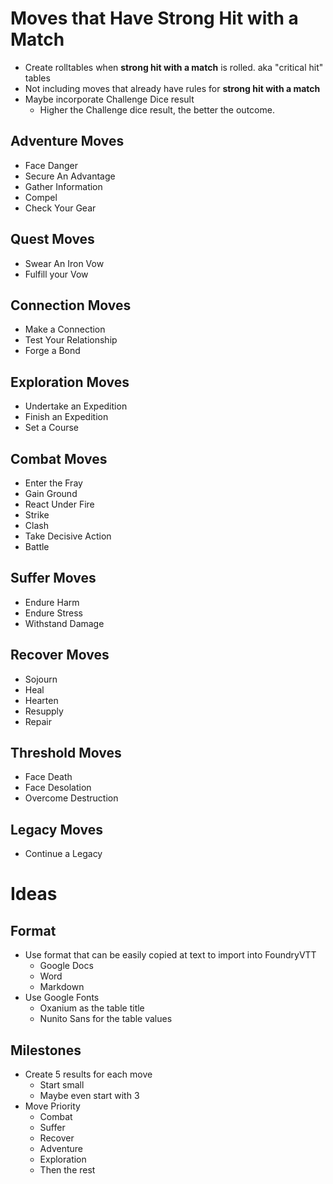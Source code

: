 # Moves that Have Strong Hit with a Match
* Create rolltables when **strong hit with a match** is rolled. aka "critical hit" tables
* Not including moves that already have rules for **strong hit with a match**
* Maybe incorporate Challenge Dice result
  * Higher the Challenge dice result, the better the outcome.

## Adventure Moves
* Face Danger
* Secure An Advantage
* Gather Information
* Compel
* Check Your Gear

## Quest Moves
* Swear An Iron Vow
* Fulfill your Vow

## Connection Moves
* Make a Connection
* Test Your Relationship
* Forge a Bond

## Exploration Moves
* Undertake an Expedition
* Finish an Expedition
* Set a Course

## Combat Moves
* Enter the Fray
* Gain Ground
* React Under Fire
* Strike
* Clash
* Take Decisive Action
* Battle

## Suffer Moves
* Endure Harm
* Endure Stress
* Withstand Damage

## Recover Moves
* Sojourn
* Heal
* Hearten
* Resupply
* Repair

## Threshold Moves
* Face Death
* Face Desolation
* Overcome Destruction

## Legacy Moves
* Continue a Legacy

# Ideas
## Format
* Use format that can be easily copied at text to import into FoundryVTT
  * Google Docs
  * Word
  * Markdown
* Use Google Fonts 
  * Oxanium as the table title
  * Nunito Sans for the table values

## Milestones
* Create 5 results for each move
  * Start small
  * Maybe even start with 3
* Move Priority
  * Combat 
  * Suffer
  * Recover
  * Adventure
  * Exploration
  * Then the rest
